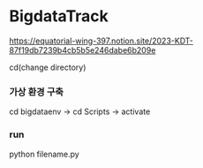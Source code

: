 # BigdataTrack

https://equatorial-wing-397.notion.site/2023-KDT-87f19db7239b4cb5b5e246dabe6b209e

cd(change directory) 
### 가상 환경 구축
cd bigdataenv -> cd Scripts -> activate

### run
python filename.py